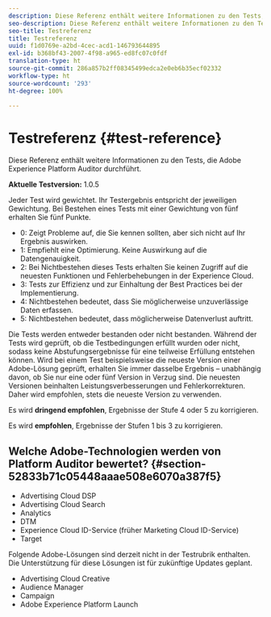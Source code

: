 ```yaml
---
description: Diese Referenz enthält weitere Informationen zu den Tests, die Adobe Experience Platform Auditor durchführt.
seo-description: Diese Referenz enthält weitere Informationen zu den Tests, die Adobe Experience Platform Auditor durchführt.
seo-title: Testreferenz
title: Testreferenz
uuid: f1d0769e-a2bd-4cec-acd1-146793644895
exl-id: b368bf43-2007-4f98-a965-ed8fc07c0fdf
translation-type: ht
source-git-commit: 286a857b2ff08345499edca2e0eb6b35ecf02332
workflow-type: ht
source-wordcount: '293'
ht-degree: 100%

---
```


# Testreferenz {#test-reference}

Diese Referenz enthält weitere Informationen zu den Tests, die Adobe Experience Platform Auditor durchführt.

**Aktuelle Testversion:** 1.0.5

Jeder Test wird gewichtet. Ihr Testergebnis entspricht der jeweiligen Gewichtung. Bei Bestehen eines Tests mit einer Gewichtung von fünf erhalten Sie fünf Punkte.

* 0: Zeigt Probleme auf, die Sie kennen sollten, aber sich nicht auf Ihr Ergebnis auswirken.
* 1: Empfiehlt eine Optimierung. Keine Auswirkung auf die Datengenauigkeit.
* 2: Bei Nichtbestehen dieses Tests erhalten Sie keinen Zugriff auf die neuesten Funktionen und Fehlerbehebungen in der Experience Cloud.
* 3: Tests zur Effizienz und zur Einhaltung der Best Practices bei der Implementierung.
* 4: Nichtbestehen bedeutet, dass Sie möglicherweise unzuverlässige Daten erfassen.
* 5: Nichtbestehen bedeutet, dass möglicherweise Datenverlust auftritt.

Die Tests werden entweder bestanden oder nicht bestanden. Während der Tests wird geprüft, ob die Testbedingungen erfüllt wurden oder nicht, sodass keine Abstufungsergebnisse für eine teilweise Erfüllung entstehen können. Wird bei einem Test beispielsweise die neueste Version einer Adobe-Lösung geprüft, erhalten Sie immer dasselbe Ergebnis – unabhängig davon, ob Sie nur eine oder fünf Version in Verzug sind. Die neuesten Versionen beinhalten Leistungsverbesserungen und Fehlerkorrekturen. Daher wird empfohlen, stets die neueste Version zu verwenden.

Es wird **dringend empfohlen**, Ergebnisse der Stufe 4 oder 5 zu korrigieren.

Es wird **empfohlen**, Ergebnisse der Stufen 1 bis 3 zu korrigieren.

## Welche Adobe-Technologien werden von Platform Auditor bewertet? {#section-52833b71c05448aaae508e6070a387f5}

* Advertising Cloud DSP
* Advertising Cloud Search
* Analytics
* DTM
* Experience Cloud ID-Service (früher Marketing Cloud ID-Service)
* Target

Folgende Adobe-Lösungen sind derzeit nicht in der Testrubrik enthalten. Die Unterstützung für diese Lösungen ist für zukünftige Updates geplant.

* Advertising Cloud Creative
* Audience Manager
* Campaign
* Adobe Experience Platform Launch
